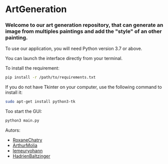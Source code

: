 # ArtGeneration

### Welcome to our art generation repository, that can generate an image from multiples paintings and add the "style" of an other painting.
To use our application, you will need Python version 3.7 or above.

You can launch the interface directly from your terminal.

To install the requirement:

```bash
pip install -r /path/to/requirements.txt
```

If you do not have Tkinter on your computer, use the following command to install it:
```bash
sudo apt-get install python3-tk
```

Too start the GUI:
```bash
python3 main.py
```

Autors: 
- [RoxaneChatry](https://github.com/RoxaneChatry)
- [ArthurMolia ](https://github.com/ArthurMolia)
- [lemeuryohann](https://github.com/lemeuryohann)
- [HadrienBaltzinger](https://github.com/HadrienBaltzinger)

